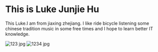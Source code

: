 <!DOCTYPE html>
<html>
<body>
<h1>This is Luke Junjie Hu</h1>
<p>This Luke.I am from jiaxing zhejiang. I like ride bicycle listening some chinese tradition music in some free times and I hope to learn better IT knowledge.</p>

</body>
</html>

![123 jpg](https://user-images.githubusercontent.com/127079053/223147684-fb7ade7f-111d-4fbd-a5d6-da99da469846.jpg)
![1234 jpg](https://user-images.githubusercontent.com/127079053/223149653-a8ec9ad1-6894-4bc0-b3c0-a4ee54a11f84.jpg)
